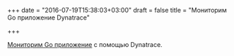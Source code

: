 +++
date = "2016-07-19T15:38:03+03:00"
draft = false
title = "Мониторим Go приложение Dynatrace"

+++

<p><a href="http://apmblog.dynatrace.com/2016/07/13/monitoring-go-applications-dynatrace/">Мониторим Go приложение</a> с помощью&nbsp;Dynatrace.</p>

